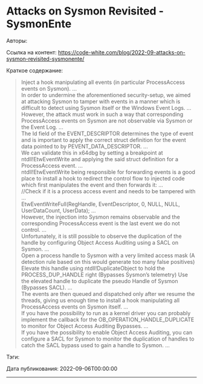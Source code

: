 # Attacks on Sysmon Revisited - SysmonEnte

Авторы: 


Ссылка на контент: 
https://code-white.com/blog/2022-09-attacks-on-sysmon-revisited-sysmonente/

Краткое содержание: 

<blockquote>
Inject a hook manipulating all events (in particular ProcessAccess events on Sysmon).   ...   <br>In order to undermine the aforementioned security-setup, we aimed at attacking Sysmon to tamper with events in a manner which is difficult to detect using Sysmon itself or the Windows Event Logs.   ...   <br>However, the attack must work in such a way that corresponding ProcessAccess events on Sysmon are not observable via Sysmon or the Event Log.   ...   <br>The Id field of the EVENT_DESCRIPTOR determines the type of event and is important to apply the correct struct definition for the event data pointed to by PEVENT_DATA_DESCRIPTOR.   ...   <br>We can validate this in x64dbg by setting a breakpoint at ntdll!EtwEventWrite and applying the said struct definition for a ProcessAccess event.   ...   <br>ntdll!EtwEventWrite being responsible for forwarding events is a good place to install a hook to redirect the control flow to injected code which first manipulates the event and then forwards it:   ...   <br>//Check if it is a process access event and needs to be tampered with   ...   <br>EtwEventWriteFull(RegHandle, EventDescriptor, 0, NULL, NULL, UserDataCount, UserData);   ...   <br>However, the injection into Sysmon remains observable and the corresponding ProcessAccess event is the last event we do not control.   ...   <br>Unfortunately, it is still possible to observe the duplication of the handle by configuring Object Access Auditing using a SACL on Sysmon.   ...   <br>Open a process handle to Sysmon with a very limited access mask (A detection rule based on this would generate too many false positives) Elevate this handle using ntdll!DuplicateObject to hold the PROCESS_DUP_HANDLE right (Bypasses Sysmon’s telemetry) Use the elevated handle to duplicate the pseudo Handle of Sysmon (Bypasses SACL).   ...   <br>The events are then queued and dispatched only after we resume the threads, giving us enough time to install a hook manipulating all ProcessAccess events on Sysmon itself.   ...   <br>If you have the possibility to run as a kernel driver you can probably implement the callback for the OB_OPERATION_HANDLE_DUPLICATE to monitor for Object Access Auditing Bypasses.   ...   <br>If you have the possibility to enable Object Access Auditing, you can configure a SACL for Sysmon to monitor the duplication of handles to catch the SACL bypass used to gain a handle to Sysmon.   ...   
</blockquote>

Тэги: 


Дата публикования: 
2022-09-06T00:00:00

---

